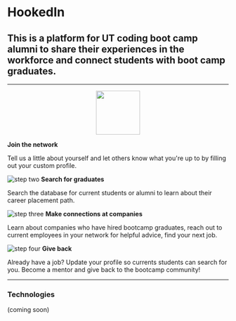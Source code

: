 # HookedIn 



## This is a platform for UT coding boot camp alumni to share their experiences in the workforce and connect students with boot camp graduates. 

---------
<p align="center">
<img src="https://github.com/jflook10/UTAlumni/blob/master/public/assets/form.png" width="100" height="100" />

<b> Join the network </b>

 Tell us a little about yourself and let others know what you're up to by filling out your custom profile. 



![step two](https://github.com/jflook10/UTAlumni/blob/master/public/assets/search.png)
<b> Search for graduates </b>

 Search the database for current students or alumni to learn about their career placement path. 


![step three](https://github.com/jflook10/UTAlumni/blob/master/public/assets/conversation.png)
<b> Make connections at companies </b>

 Learn about companies who have hired bootcamp graduates, reach out to current employees in your network for helpful advice, find your next job. 


![step four](https://github.com/jflook10/UTAlumni/blob/master/public/assets/search.png)
<b> Give back </b>

Already have a job? Update your profile so currents students can search for you. Become a mentor and give back to the bootcamp community! 
</p>


------

### Technologies

(coming soon)
